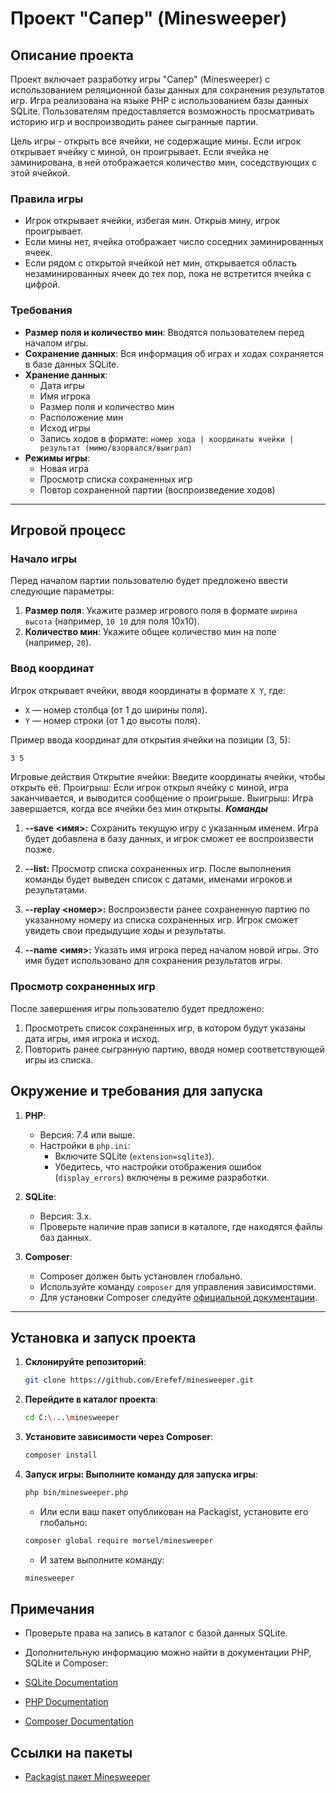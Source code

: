# Проект "Сапер" (Minesweeper)

## Описание проекта

Проект включает разработку игры "Сапер" (Minesweeper) с использованием реляционной базы данных для сохранения результатов игр. Игра реализована на языке PHP с использованием базы данных SQLite. Пользователям предоставляется возможность просматривать историю игр и воспроизводить ранее сыгранные партии.

Цель игры - открыть все ячейки, не содержащие мины. Если игрок открывает ячейку с миной, он проигрывает. Если ячейка не заминирована, в ней отображается количество мин, соседствующих с этой ячейкой.

### Правила игры

- Игрок открывает ячейки, избегая мин. Открыв мину, игрок проигрывает.
- Если мины нет, ячейка отображает число соседних заминированных ячеек.
- Если рядом с открытой ячейкой нет мин, открывается область незаминированных ячеек до тех пор, пока не встретится ячейка с цифрой.

### Требования

- **Размер поля и количество мин**: Вводятся пользователем перед началом игры.
- **Сохранение данных**: Вся информация об играх и ходах сохраняется в базе данных SQLite.
- **Хранение данных**:
  - Дата игры
  - Имя игрока
  - Размер поля и количество мин
  - Расположение мин
  - Исход игры
  - Запись ходов в формате: `номер хода | координаты ячейки | результат (мимо/взорвался/выиграл)`
- **Режимы игры**:
  - Новая игра
  - Просмотр списка сохраненных игр
  - Повтор сохраненной партии (воспроизведение ходов)

---

## Игровой процесс

### Начало игры

Перед началом партии пользователю будет предложено ввести следующие параметры:

1. **Размер поля**: Укажите размер игрового поля в формате `ширина высота` (например, `10 10` для поля 10x10).
2. **Количество мин**: Укажите общее количество мин на поле (например, `20`).

### Ввод координат

Игрок открывает ячейки, вводя координаты в формате `X Y`, где:

- `X` — номер столбца (от 1 до ширины поля).
- `Y` — номер строки (от 1 до высоты поля).

Пример ввода координат для открытия ячейки на позиции (3, 5):

```bash
3 5
```
 Игровые действия
Открытие ячейки: Введите координаты ячейки, чтобы открыть её.
Проигрыш: Если игрок открыл ячейку с миной, игра заканчивается, и выводится сообщение о проигрыше.
Выигрыш: Игра завершается, когда все ячейки без мин открыты.
***Команды***
1. **--save <имя>:**  Сохранить текущую игру с указанным именем. Игра будет добавлена в базу данных, и игрок сможет ее воспроизвести позже.

2. **--list:** Просмотр списка сохраненных игр. После выполнения команды будет выведен список с датами, именами игроков и результатами.

3. **--replay <номер>:**  Воспроизвести ранее сохраненную партию по указанному номеру из списка сохраненных игр. Игрок сможет увидеть свои предыдущие ходы и результаты.

4. **--name <имя>:** Указать имя игрока перед началом новой игры. Это имя будет использовано для сохранения результатов игры.

### Просмотр сохраненных игр
После завершения игры пользователю будет предложено:

1. Просмотреть список сохраненных игр, в котором будут указаны дата игры, имя игрока и исход.
2. Повторить ранее сыгранную партию, вводя номер соответствующей игры из списка.

## Окружение и требования для запуска

1. **PHP**:
   - Версия: 7.4 или выше.
   - Настройки в `php.ini`:
     - Включите SQLite (`extension=sqlite3`).
     - Убедитесь, что настройки отображения ошибок (`display_errors`) включены в режиме разработки.

2. **SQLite**:
   - Версия: 3.x.
   - Проверьте наличие прав записи в каталоге, где находятся файлы баз данных.

3. **Composer**:
   - Composer должен быть установлен глобально.
   - Используйте команду `composer` для управления зависимостями.
   - Для установки Composer следуйте [официальной документации](https://getcomposer.org/doc/00-intro.md).

---

## Установка и запуск проекта

1. **Склонируйте репозиторий**:
   ```bash
   git clone https://github.com/Erefef/minesweeper.git
   ```

2. **Перейдите в каталог проекта**:
   ```bash
   cd C:\...\minesweeper
   ```

3. **Установите зависимости через Composer**:
   ```bash
   composer install
   ```

4. **Запуск игры: Выполните команду для запуска игры**:
   ```bash
   php bin/minesweeper.php
   ```

   - Или если ваш пакет опубликован на Packagist, установите его глобально:

   ```bash
   composer global require morsel/minesweeper
   ```

   - И затем выполните команду:

   ```bash
   minesweeper
   ```

## Примечания

- Проверьте права на запись в каталог с базой данных SQLite.

- Дополнительную информацию можно найти в документации PHP, SQLite и Composer:

- [SQLite Documentation](https://www.sqlite.org/docs.html)
- [PHP Documentation](https://www.php.net/docs.php)
- [Composer Documentation](https://getcomposer.org/doc/)

## Ссылки на пакеты
- [Packagist пакет Minesweeper](https://packagist.org/packages/morsel/minesweeper)